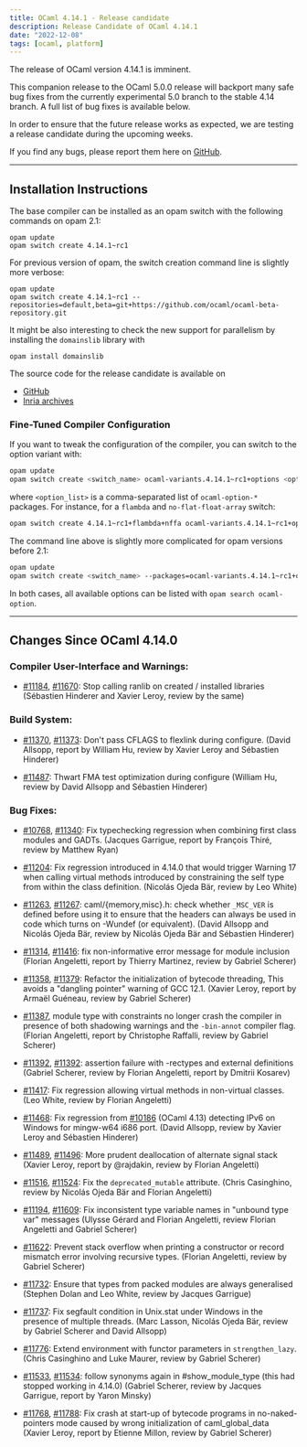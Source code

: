 ```yaml
---
title: OCaml 4.14.1 - Release candidate
description: Release Candidate of OCaml 4.14.1
date: "2022-12-08"
tags: [ocaml, platform]
---
```


The release of OCaml version 4.14.1 is imminent.

This companion release to the OCaml 5.0.0 release will backport many safe bug
fixes from the currently experimental 5.0 branch to the stable 4.14 branch.
A full list of bug fixes is available below.

In order to ensure that the future release works as expected, we are testing
a release candidate during the upcoming weeks.

If you find any bugs, please report them here on [GitHub](https://github.com/ocaml/ocaml/issues).

----


## Installation Instructions

The base compiler can be installed as an opam switch with the following commands on opam 2.1:
```
opam update
opam switch create 4.14.1~rc1
```
For previous version of opam, the switch creation command line is slightly more verbose:
```
opam update
opam switch create 4.14.1~rc1 --repositories=default,beta=git+https://github.com/ocaml/ocaml-beta-repository.git
```
It might be also interesting to check the new support for parallelism by installing the `domainslib` library with
```
opam install domainslib
```
The source code for the release candidate is available on

- [GitHub](https://github.com/ocaml/ocaml/archive/4.14.1-rc1.tar.gz)
- [Inria archives](https://caml.inria.fr/pub/distrib/ocaml-4.14.1/ocaml-4.14.1~rc1.tar.gz)

### Fine-Tuned Compiler Configuration

If you want to tweak the configuration of the compiler, you can switch to the option variant with:
```bash
opam update
opam switch create <switch_name> ocaml-variants.4.14.1~rc1+options <option_list>
```
where `<option_list>` is a comma-separated list of `ocaml-option-*` packages. For instance, for a `flambda` and `no-flat-float-array` switch:
```bash
opam switch create 4.14.1~rc1+flambda+nffa ocaml-variants.4.14.1~rc1+options ocaml-option-flambda ocaml-option-no-flat-float-array
```
The command line above is slightly more complicated for opam versions before 2.1:
```bash
opam update
opam switch create <switch_name> --packages=ocaml-variants.4.14.1~rc1+options,<option_list> --repositories=default,beta=git+https://github.com/ocaml/ocaml-beta-repository.git
```
In both cases, all available options can be listed with `opam search ocaml-option`.

---

## Changes Since OCaml 4.14.0


### Compiler User-Interface and Warnings:

- [#11184](https://github.com/ocaml/ocaml/issues/11184), [#11670](https://github.com/ocaml/ocaml/issues/11670): Stop calling ranlib on created / installed libraries
  (Sébastien Hinderer and Xavier Leroy, review by the same)

### Build System:

- [#11370](https://github.com/ocaml/ocaml/issues/11370), [#11373](https://github.com/ocaml/ocaml/issues/11373): Don't pass CFLAGS to flexlink during configure.
  (David Allsopp, report by William Hu, review by Xavier Leroy and
   Sébastien Hinderer)

- [#11487](https://github.com/ocaml/ocaml/issues/11487): Thwart FMA test optimization during configure
  (William Hu, review by David Allsopp and Sébastien Hinderer)

### Bug Fixes:

- [#10768](https://github.com/ocaml/ocaml/issues/10768), [#11340](https://github.com/ocaml/ocaml/issues/11340): Fix typechecking regression when combining first class
  modules and GADTs.
  (Jacques Garrigue, report by François Thiré, review by Matthew Ryan)

- [#11204](https://github.com/ocaml/ocaml/issues/11204): Fix regression introduced in 4.14.0 that would trigger Warning 17 when
  calling virtual methods introduced by constraining the self type from within
  the class definition.
  (Nicolás Ojeda Bär, review by Leo White)

- [#11263](https://github.com/ocaml/ocaml/issues/11263), [#11267](https://github.com/ocaml/ocaml/issues/11267): caml/{memory,misc}.h: check whether `_MSC_VER` is defined
  before using it to ensure that the headers can always be used in code which
  turns on -Wundef (or equivalent).
  (David Allsopp and Nicolás Ojeda Bär, review by Nicolás Ojeda Bär and
   Sébastien Hinderer)

- [#11314](https://github.com/ocaml/ocaml/issues/11314), [#11416](https://github.com/ocaml/ocaml/issues/11416): fix non-informative error message for module inclusion
  (Florian Angeletti, report by Thierry Martinez, review by Gabriel Scherer)

- [#11358](https://github.com/ocaml/ocaml/issues/11358), [#11379](https://github.com/ocaml/ocaml/issues/11379): Refactor the initialization of bytecode threading,
  This avoids a "dangling pointer" warning of GCC 12.1.
  (Xavier Leroy, report by Armaël Guéneau, review by Gabriel Scherer)

- [#11387](https://github.com/ocaml/ocaml/issues/11387), module type with constraints no longer crash the compiler in presence
  of both shadowing warnings and the `-bin-annot` compiler flag.
  (Florian Angeletti, report by Christophe Raffalli, review by Gabriel Scherer)

- [#11392](https://github.com/ocaml/ocaml/issues/11392), [#11392](https://github.com/ocaml/ocaml/issues/11392): assertion failure with -rectypes and external definitions
  (Gabriel Scherer, review by Florian Angeletti, report by Dmitrii Kosarev)

- [#11417](https://github.com/ocaml/ocaml/issues/11417): Fix regression allowing virtual methods in non-virtual classes.
  (Leo White, review by Florian Angeletti)

- [#11468](https://github.com/ocaml/ocaml/issues/11468): Fix regression from [#10186](https://github.com/ocaml/ocaml/issues/10186) (OCaml 4.13) detecting IPv6 on Windows for
  mingw-w64 i686 port.
  (David Allsopp, review by Xavier Leroy and Sébastien Hinderer)

- [#11489](https://github.com/ocaml/ocaml/issues/11489), [#11496](https://github.com/ocaml/ocaml/issues/11496): More prudent deallocation of alternate signal stack
  (Xavier Leroy, report by @rajdakin, review by Florian Angeletti)

- [#11516](https://github.com/ocaml/ocaml/issues/11516), [#11524](https://github.com/ocaml/ocaml/issues/11524): Fix the `deprecated_mutable` attribute.
  (Chris Casinghino, review by Nicolás Ojeda Bär and Florian Angeletti)

- [#11194](https://github.com/ocaml/ocaml/issues/11194), [#11609](https://github.com/ocaml/ocaml/issues/11609): Fix inconsistent type variable names in "unbound type var"
  messages
  (Ulysse Gérard and Florian Angeletti, review Florian Angeletti and
   Gabriel Scherer)

- [#11622](https://github.com/ocaml/ocaml/issues/11622): Prevent stack overflow when printing a constructor or record
  mismatch error involving recursive types.
  (Florian Angeletti, review by Gabriel Scherer)

- [#11732](https://github.com/ocaml/ocaml/issues/11732): Ensure that types from packed modules are always generalised
  (Stephen Dolan and Leo White, review by Jacques Garrigue)

- [#11737](https://github.com/ocaml/ocaml/issues/11737): Fix segfault condition in Unix.stat under Windows in the presence of
  multiple threads.
  (Marc Lasson, Nicolás Ojeda Bär, review by Gabriel Scherer and David Allsopp)

- [#11776](https://github.com/ocaml/ocaml/issues/11776): Extend environment with functor parameters in `strengthen_lazy`.
  (Chris Casinghino and Luke Maurer, review by Gabriel Scherer)

- [#11533](https://github.com/ocaml/ocaml/issues/11533), [#11534](https://github.com/ocaml/ocaml/issues/11534): follow synonyms again in #show_module_type
  (this had stopped working in 4.14.0)
  (Gabriel Scherer, review by Jacques Garrigue, report by Yaron Minsky)

- [#11768](https://github.com/ocaml/ocaml/issues/11768), [#11788](https://github.com/ocaml/ocaml/issues/11788): Fix crash at start-up of bytecode programs in
  no-naked-pointers mode caused by wrong initialization of caml_global_data
  (Xavier Leroy, report by Etienne Millon, review by Gabriel Scherer)
